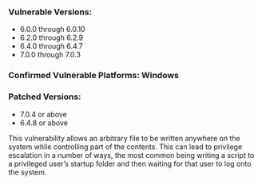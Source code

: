 ### Vulnerable Versions: 
* 6.0.0 through 6.0.10
* 6.2.0 through 6.2.9
* 6.4.0 through 6.4.7
* 7.0.0 through 7.0.3

### Confirmed Vulnerable Platforms: Windows

### Patched Versions: 
* 7.0.4 or above
* 6.4.8 or above


This vulnerability allows an arbitrary file to be written anywhere on the system while controlling part of the contents. 
This can lead to privilege escalation in a number of ways, 
the most common being writing a script to a privileged user’s startup folder and then waiting for that user to log onto the system.
